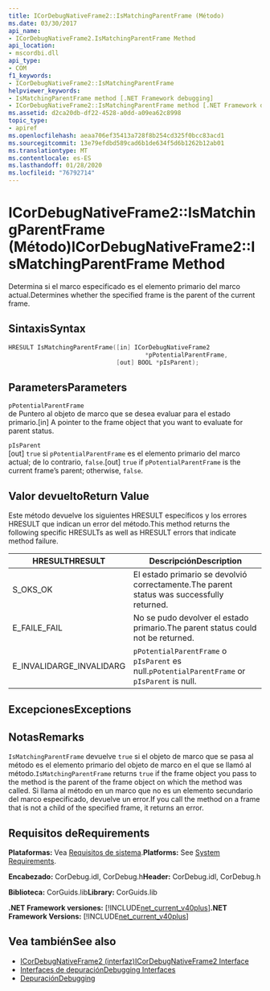 ```yaml
---
title: ICorDebugNativeFrame2::IsMatchingParentFrame (Método)
ms.date: 03/30/2017
api_name:
- ICorDebugNativeFrame2.IsMatchingParentFrame Method
api_location:
- mscordbi.dll
api_type:
- COM
f1_keywords:
- ICorDebugNativeFrame2::IsMatchingParentFrame
helpviewer_keywords:
- IsMatchingParentFrame method [.NET Framework debugging]
- ICorDebugNativeFrame2::IsMatchingParentFrame method [.NET Framework debugging]
ms.assetid: d2ca20db-df22-4528-a0dd-a09ea62c8998
topic_type:
- apiref
ms.openlocfilehash: aeaa706ef35413a728f8b254cd325f0bcc83acd1
ms.sourcegitcommit: 13e79efdbd589cad6b1de634f5d6b1262b12ab01
ms.translationtype: MT
ms.contentlocale: es-ES
ms.lasthandoff: 01/28/2020
ms.locfileid: "76792714"
---
```

# <a name="icordebugnativeframe2ismatchingparentframe-method"></a><span data-ttu-id="2af46-102">ICorDebugNativeFrame2::IsMatchingParentFrame (Método)</span><span class="sxs-lookup"><span data-stu-id="2af46-102">ICorDebugNativeFrame2::IsMatchingParentFrame Method</span></span>
<span data-ttu-id="2af46-103">Determina si el marco especificado es el elemento primario del marco actual.</span><span class="sxs-lookup"><span data-stu-id="2af46-103">Determines whether the specified frame is the parent of the current frame.</span></span>  
  
## <a name="syntax"></a><span data-ttu-id="2af46-104">Sintaxis</span><span class="sxs-lookup"><span data-stu-id="2af46-104">Syntax</span></span>  
  
```cpp  
HRESULT IsMatchingParentFrame([in] ICorDebugNativeFrame2  
                                      *pPotentialParentFrame,  
                              [out] BOOL *pIsParent);  
```  
  
## <a name="parameters"></a><span data-ttu-id="2af46-105">Parameters</span><span class="sxs-lookup"><span data-stu-id="2af46-105">Parameters</span></span>  
 `pPotentialParentFrame`  
 <span data-ttu-id="2af46-106">de Puntero al objeto de marco que se desea evaluar para el estado primario.</span><span class="sxs-lookup"><span data-stu-id="2af46-106">[in] A pointer to the frame object that you want to evaluate for parent status.</span></span>  
  
 `pIsParent`  
 <span data-ttu-id="2af46-107">[out] `true` si `pPotentialParentFrame` es el elemento primario del marco actual; de lo contrario, `false`.</span><span class="sxs-lookup"><span data-stu-id="2af46-107">[out] `true` if `pPotentialParentFrame` is the current frame’s parent; otherwise, `false`.</span></span>  
  
## <a name="return-value"></a><span data-ttu-id="2af46-108">Valor devuelto</span><span class="sxs-lookup"><span data-stu-id="2af46-108">Return Value</span></span>  
 <span data-ttu-id="2af46-109">Este método devuelve los siguientes HRESULT específicos y los errores HRESULT que indican un error del método.</span><span class="sxs-lookup"><span data-stu-id="2af46-109">This method returns the following specific HRESULTs as well as HRESULT errors that indicate method failure.</span></span>  
  
|<span data-ttu-id="2af46-110">HRESULT</span><span class="sxs-lookup"><span data-stu-id="2af46-110">HRESULT</span></span>|<span data-ttu-id="2af46-111">Descripción</span><span class="sxs-lookup"><span data-stu-id="2af46-111">Description</span></span>|  
|-------------|-----------------|  
|<span data-ttu-id="2af46-112">S_OK</span><span class="sxs-lookup"><span data-stu-id="2af46-112">S_OK</span></span>|<span data-ttu-id="2af46-113">El estado primario se devolvió correctamente.</span><span class="sxs-lookup"><span data-stu-id="2af46-113">The parent status was successfully returned.</span></span>|  
|<span data-ttu-id="2af46-114">E_FAIL</span><span class="sxs-lookup"><span data-stu-id="2af46-114">E_FAIL</span></span>|<span data-ttu-id="2af46-115">No se pudo devolver el estado primario.</span><span class="sxs-lookup"><span data-stu-id="2af46-115">The parent status could not be returned.</span></span>|  
|<span data-ttu-id="2af46-116">E_INVALIDARG</span><span class="sxs-lookup"><span data-stu-id="2af46-116">E_INVALIDARG</span></span>|<span data-ttu-id="2af46-117">`pPotentialParentFrame` o `pIsParent` es null.</span><span class="sxs-lookup"><span data-stu-id="2af46-117">`pPotentialParentFrame` or `pIsParent` is null.</span></span>|  
  
## <a name="exceptions"></a><span data-ttu-id="2af46-118">Excepciones</span><span class="sxs-lookup"><span data-stu-id="2af46-118">Exceptions</span></span>  
  
## <a name="remarks"></a><span data-ttu-id="2af46-119">Notas</span><span class="sxs-lookup"><span data-stu-id="2af46-119">Remarks</span></span>  
 <span data-ttu-id="2af46-120">`IsMatchingParentFrame` devuelve `true` si el objeto de marco que se pasa al método es el elemento primario del objeto de marco en el que se llamó al método.</span><span class="sxs-lookup"><span data-stu-id="2af46-120">`IsMatchingParentFrame` returns `true` if the frame object you pass to the method is the parent of the frame object on which the method was called.</span></span> <span data-ttu-id="2af46-121">Si llama al método en un marco que no es un elemento secundario del marco especificado, devuelve un error.</span><span class="sxs-lookup"><span data-stu-id="2af46-121">If you call the method on a frame that is not a child of the specified frame, it returns an error.</span></span>  
  
## <a name="requirements"></a><span data-ttu-id="2af46-122">Requisitos de</span><span class="sxs-lookup"><span data-stu-id="2af46-122">Requirements</span></span>  
 <span data-ttu-id="2af46-123">**Plataformas:** Vea [Requisitos de sistema](../../../../docs/framework/get-started/system-requirements.md).</span><span class="sxs-lookup"><span data-stu-id="2af46-123">**Platforms:** See [System Requirements](../../../../docs/framework/get-started/system-requirements.md).</span></span>  
  
 <span data-ttu-id="2af46-124">**Encabezado:** CorDebug.idl, CorDebug.h</span><span class="sxs-lookup"><span data-stu-id="2af46-124">**Header:** CorDebug.idl, CorDebug.h</span></span>  
  
 <span data-ttu-id="2af46-125">**Biblioteca:** CorGuids.lib</span><span class="sxs-lookup"><span data-stu-id="2af46-125">**Library:** CorGuids.lib</span></span>  
  
 <span data-ttu-id="2af46-126">**.NET Framework versiones:** [!INCLUDE[net_current_v40plus](../../../../includes/net-current-v40plus-md.md)]</span><span class="sxs-lookup"><span data-stu-id="2af46-126">**.NET Framework Versions:** [!INCLUDE[net_current_v40plus](../../../../includes/net-current-v40plus-md.md)]</span></span>  
  
## <a name="see-also"></a><span data-ttu-id="2af46-127">Vea también</span><span class="sxs-lookup"><span data-stu-id="2af46-127">See also</span></span>

- [<span data-ttu-id="2af46-128">ICorDebugNativeFrame2 (interfaz)</span><span class="sxs-lookup"><span data-stu-id="2af46-128">ICorDebugNativeFrame2 Interface</span></span>](icordebugnativeframe2-interface.md)
- [<span data-ttu-id="2af46-129">Interfaces de depuración</span><span class="sxs-lookup"><span data-stu-id="2af46-129">Debugging Interfaces</span></span>](debugging-interfaces.md)
- [<span data-ttu-id="2af46-130">Depuración</span><span class="sxs-lookup"><span data-stu-id="2af46-130">Debugging</span></span>](index.md)
